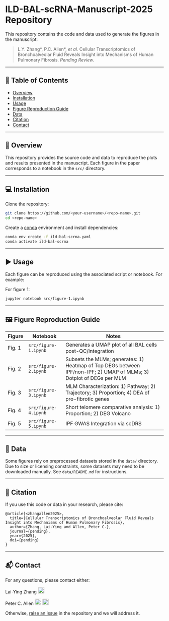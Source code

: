 # ILD-BAL-scRNA-Manuscript-2025 Repository

This repository contains the code and data used to generate the figures in the manuscript:

> L.Y. Zhang\*, P.C. Allen\*, _et al._ Cellular Transcriptomics of Bronchoalveolar Fluid Reveals Insight into Mechanisms of Human Pulmonary Fibrosis. _Pending Review._ 

---

## 🧾 Table of Contents
- [Overview](#-overview)
- [Installation](#-installation)
- [Usage](#-usage)
- [Figure Reproduction Guide](https://github.com/PeterCAllen/ILD-BAL-scRNA-Manuscript-2025/tree/main?tab=readme-ov-file#%EF%B8%8F-figure-reproduction-guide)
- [Data](#-data)
- [Citation](#-citation)
- [Contact](#-contact)

---

## 📘 Overview

This repository provides the source code and data to reproduce the plots and results presented in the manuscript. Each figure in the paper corresponds to a notebook in the `src/` directory.

---

## 💻 Installation

Clone the repository:

```bash
git clone https://github.com/<your-username>/<repo-name>.git
cd <repo-name>
```

Create a [conda](https://docs.conda.io) environment and install dependencies:

```bash
conda env create -f ild-bal-scrna.yaml
conda activate ild-bal-scrna
```

---

## ▶️ Usage

Each figure can be reproduced using the associated script or notebook. For example:

For figure 1:

```bash
jupyter notebook src/figure-1.ipynb
```

---

## 🖼️ Figure Reproduction Guide

| Figure | Notebook | Notes |
|--------|-------------------|-------|
| Fig. 1 | `src/figure-1.ipynb` | Generates a UMAP plot of all BAL cells post-QC/integration |
| Fig. 2 | `src/figure-2.ipynb` | Subsets the MLMs; generates: 1) Heatmap of Top DEGs between IPF/non-IPF; 2) UMAP of MLMs; 3) Dotplot of DEGs per MLM |
| Fig. 3 | `src/figure-3.ipynb` | MLM Characterization: 1) Pathway; 2) Trajectory; 3) Proportion; 4) DEA of pro-fibrotic genes |
| Fig. 4 | `src/figure-4.ipynb` | Short telomere comparative analysis: 1) Proportion; 2) DEG Volcano |
| Fig. 5 | `src/figure-5.ipynb` | IPF GWAS Integration via scDRS |

---

## 📁 Data

Some figures rely on preprocessed datasets stored in the `data/` directory. Due to size or licensing constraints, some datasets may need to be downloaded manually. See `data/README.md` for instructions.

---

## 📄 Citation

If you use this code or data in your research, please cite:

```
@article{<zhangallen2025>,
  title={Cellular Transcriptomics of Bronchoalveolar Fluid Reveals Insight into Mechanisms of Human Pulmonary Fibrosis},
  author={Zhang, Lai-Ying and Allen, Peter C.},
  journal={pending},
  year={2025},
  doi={pending}
}
```

---

## 📬 Contact

For any questions, please contact either:

Lai-Ying Zhang
<a href="mailto:Lai-Ying.Zhang@health.qld.gov.au"><img src="https://github.com/user-attachments/assets/d100bf6e-37cd-458a-aacc-737b26d18b55" width="20" height="20" /></a>

Peter C. Allen 
<a href="mailto:p.allen@garvan.org.au"><img src="https://github.com/user-attachments/assets/d100bf6e-37cd-458a-aacc-737b26d18b55" width="20" height="20" /></a>
<a href="https://github.com/PeterCAllen"><img src="https://github.com/user-attachments/assets/35eceb13-d725-4108-9791-57ca28776e5c" width="20" height="20" /></a>

Otherwise, [raise an issue](https://github.com/PeterCAllen/ILD-BAL-scRNA-Manuscript-2025/issues/new) in the repository and we will address it.

